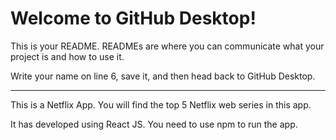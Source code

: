 # Welcome to GitHub Desktop!

This is your README. READMEs are where you can communicate what your project is and how to use it.

Write your name on line 6, save it, and then head back to GitHub Desktop.

****************************************************************************************************

This is a Netflix App. You will find the top 5 Netflix web series in this app.

It has developed using React JS. You need to use npm to run the app.

